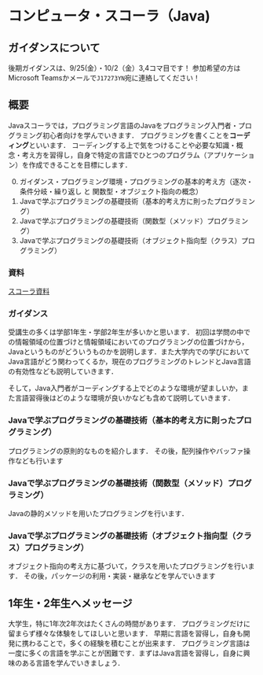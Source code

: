 # コンピュータ・スコーラ（Java)

## ガイダンスについて

後期ガイダンスは、9/25(金）・10/2（金）3,4コマ目です！
参加希望の方はMicrosoft Teamsかメールで`J17273YN`宛に連絡してください！

## 概要

Javaスコーラでは，プログラミング言語のJavaをプログラミング入門者・プログラミング初心者向けを学んでいきます．
プログラミングを書くことを**コーディング**といいます．
コーディングする上で気をつけることや必要な知識・概念・考え方を習得し，自身で特定の言語でひとつのプログラム（アプリケーション）を作成できることを目標にします．

0. ガイダンス・プログラミング環境・プログラミングの基本的考え方（逐次・条件分岐・繰り返し と 関数型・オブジェクト指向の概念）
1. Javaで学ぶプログラミングの基礎技術（基本的考え方に則ったプログラミング）
2. Javaで学ぶプログラミングの基礎技術（関数型（メソッド）プログラミング）
3. Javaで学ぶプログラミングの基礎技術（オブジェクト指向型（クラス）プログラミング）

### 資料

[スコーラ資料](https://eric-lightning.github.io/javaScola/)

### ガイダンス

受講生の多くは学部1年生・学部2年生が多いかと思います．
初回は学問の中での情報領域の位置づけと情報領域においてのプログラミングの位置づけから，Javaというものがどういうものかを説明します．また大学内での学びにおいてJava言語がどう関わってくるか，現在のプログラミングのトレンドとJava言語の有効性なども説明していきます．

そして，Java入門者がコーディングする上でどのような環境が望ましいか，また言語習得後はどのような環境が良いかなども含めて説明していきます．

### Javaで学ぶプログラミングの基礎技術（基本的考え方に則ったプログラミング）

プログラミングの原則的なものを紹介します．
その後，配列操作やバッファ操作なども行います

### Javaで学ぶプログラミングの基礎技術（関数型（メソッド）プログラミング）

Javaの静的メソッドを用いたプログラミングを行います．

### Javaで学ぶプログラミングの基礎技術（オブジェクト指向型（クラス）プログラミング）

オブジェクト指向の考え方に基づいて，クラスを用いたプログラミングを行います．
その後，パッケージの利用・実装・継承などを学んでいきます



## 1年生・2年生へメッセージ

大学生，特に1年次2年次はたくさんの時間があります．
プログラミングだけに留まらず様々な体験をしてほしいと思います．
早期に言語を習得し，自身も開発に携わることで，多くの経験を積むことが出来ます．
プログラミング言語は一度に多くの言語を学ぶことが困難です．まずはJava言語を習得し，自身に興味のある言語を学んでいきましょう．
